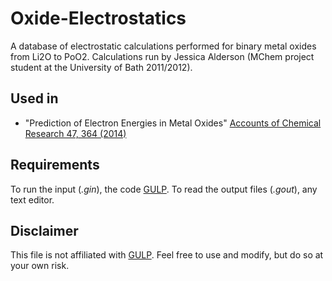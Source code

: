 Oxide-Electrostatics
====================

A database of electrostatic calculations performed for binary metal oxides from Li2O to PoO2. Calculations run by Jessica Alderson (MChem project student at the University of Bath 2011/2012).

Used in
------------
- "Prediction of Electron Energies in Metal Oxides" [Accounts of Chemical Research 47, 364 (2014)](http://pubs.acs.org/doi/abs/10.1021/ar400115x)

Requirements
------------
To run the input (_.gin_), the code [GULP](http://nanochemistry.curtin.edu.au/gulp/). To read the output files (_.gout_), any text editor.

Disclaimer
----------
This file is not affiliated with [GULP](http://nanochemistry.curtin.edu.au/gulp/). Feel free to use and modify, but do so at your own risk.

